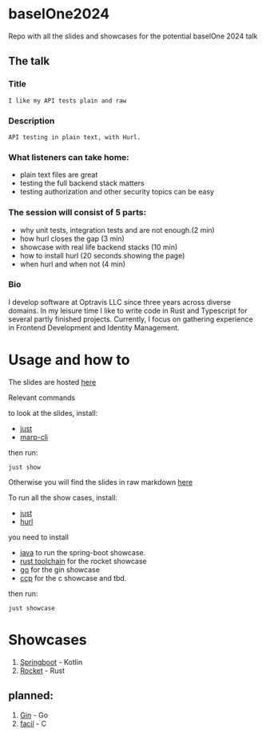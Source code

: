 # baselOne2024
Repo with all the slides and showcases for the potential baselOne 2024 talk

## The talk

### Title
    I like my API tests plain and raw

### Description
    API testing in plain text, with Hurl.

### What listeners can take home: 
- plain text files are great
- testing the full backend stack matters
- testing authorization and other security topics can be easy

### The session will consist of 5 parts:
- why unit tests, integration tests and are not enough.(2 min)
- how hurl closes the gap (3 min)
-  showcase with real life backend stacks (10 min)
- how to install hurl (20 seconds showing the page)
- when hurl and when not (4 min)

### Bio

I develop software at Optravis LLC since three years across diverse domains.
In my leisure time I like to write code in Rust and Typescript for several partly finished projects.
Currently, I focus on gathering experience in Frontend Development and Identity Management.


# Usage and how to

The slides are hosted [here](https://silenloc.github.io/baselOne2024/)

Relevant commands

to look at the slides, install:

- [just](https://github.com/casey/just?tab=readme-ov-file#installation)
- [marp-cli](https://github.com/marp-team/marp-cli?tab=readme-ov-file#install)

then run:

```
just show
```

Otherwise you will find the slides in raw markdown [here](https://github.com/SilenLoc/baselOne2024/blob/bec4321ad82dd81ecace91735888e46cdbc78c29/slides)

To run all the show cases, install:

- [just](https://github.com/casey/just?tab=readme-ov-file#installation)
- [hurl](https://hurl.dev/docs/installation.html)

you need to install 

- [java](https://www.java.com/en/) to run the spring-boot showcase.
- [rust toolchain](https://www.rust-lang.org/tools/install) for the rocket showcase
- [go](https://go.dev/doc/install) for the gin showcase
- [ccp](https://stackoverflow.com/questions/62819285/is-there-a-single-official-c-compiler-and-how-do-i-install-it) for the c showcase and tbd.

then run:

```
just showcase
```

# Showcases

1. [Springboot](https://spring.io/projects/spring-boot) - Kotlin
2. [Rocket](https://rocket.rs/) - Rust

## planned:
1. [Gin](https://gin-gonic.com/) - Go
2. [facil](https://facil.io/) - C
